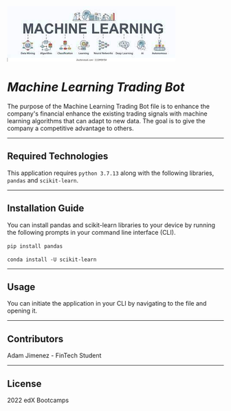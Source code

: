 ![An image for the header of the Repository](download.png)

# *Machine Learning Trading Bot*

The purpose of the Machine Learning Trading Bot file is to enhance the company's financial enhance the existing trading signals with machine learning algorithms that can adapt to new data. The goal is to give the company a competitive advantage to others.



---

## **Required Technologies**

This application requires `python 3.7.13` along with the following libraries, `pandas` and `scikit-learn`.

---

## Installation Guide

You can install pandas and scikit-learn libraries to your device by running the following prompts in your command line interface (CLI).

```pip install pandas```

```conda install -U scikit-learn```



---

## Usage

You can initiate the application in your CLI by navigating to the file and opening it.

---

## Contributors

Adam Jimenez - FinTech Student

---

## License

2022 edX Bootcamps

